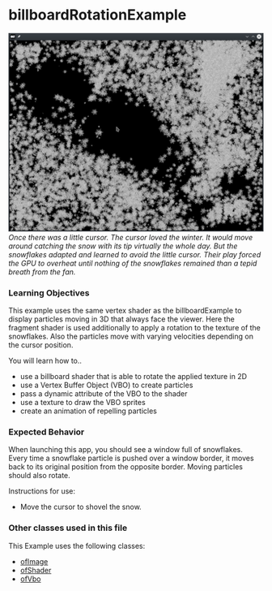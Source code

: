 # billboardRotationExample

![Screenshot of billboardRotationExample](billboardRotationExample.png)
*Once there was a little cursor. The cursor loved the winter. It would move around catching the snow with its tip virtually the whole day. But the snowflakes adapted and learned to avoid the little cursor. Their play forced the GPU to overheat until nothing of the snowflakes remained than a tepid breath from the fan.*

### Learning Objectives

This example uses the same vertex shader as the billboardExample to display particles moving in 3D that always face the viewer. Here the fragment shader is used additionally to apply a rotation to the texture of the snowflakes. Also the particles move with varying velocities depending on the cursor position.

You will learn how to..
* use a billboard shader that is able to rotate the applied texture in 2D
* use a Vertex Buffer Object (VBO) to create particles
* pass a dynamic attribute of the VBO to the shader
* use a texture to draw the VBO sprites
* create an animation of repelling particles


### Expected Behavior

When launching this app, you should see a window full of snowflakes. Every time a snowflake particle is pushed over a window border, it moves back to its original position from the opposite border. Moving particles should also rotate.

Instructions for use:

* Move the cursor to shovel the snow.

### Other classes used in this file

This Example uses the following classes:

* [ofImage](http://openframeworks.cc/documentation/graphics/ofImage/)
* [ofShader](http://openframeworks.cc/documentation/gl/ofShader/)
* [ofVbo](http://openframeworks.cc/documentation/gl/ofVbo/)
